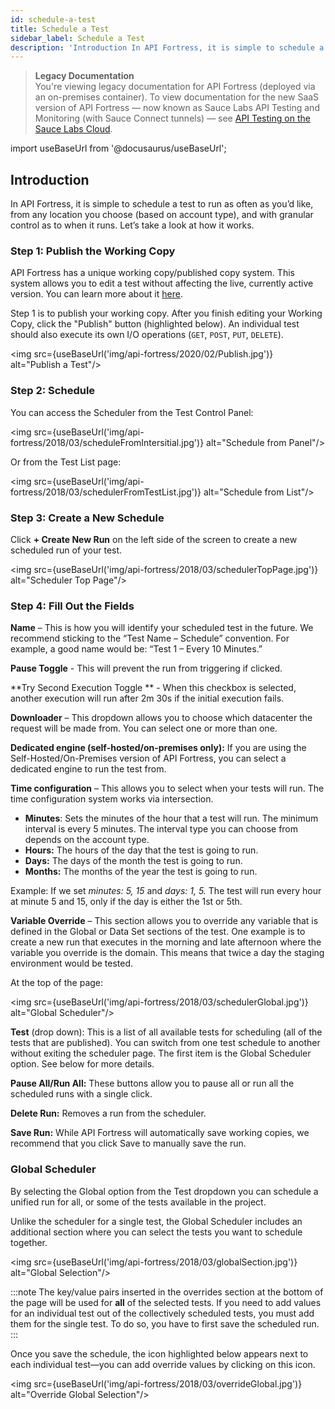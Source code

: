 ```yaml
---
id: schedule-a-test
title: Schedule a Test
sidebar_label: Schedule a Test
description: 'Introduction In API Fortress, it is simple to schedule a test to run as often as you’d like, from any location you choose (based on account type), and with granular control as to when it runs. Let’s take a look at how it works. Step 1: Publish the Working Copy API Fortress has a unique.'
---
```


<head>
  <meta name="robots" content="noindex" />
</head>

> **Legacy Documentation**<br/>You're viewing legacy documentation for API Fortress (deployed via an on-premises container). To view documentation for the new SaaS version of API Fortress &#8212; now known as Sauce Labs API Testing and Monitoring (with Sauce Connect tunnels) &#8212; see [API Testing on the Sauce Labs Cloud](/api-testing/).

import useBaseUrl from '@docusaurus/useBaseUrl';

## Introduction

In API Fortress, it is simple to schedule a test to run as often as you’d like, from any location you choose (based on account type), and with granular control as to when it runs. Let’s take a look at how it works.

### Step 1: Publish the Working Copy

API Fortress has a unique working copy/published copy system. This system allows you to edit a test without affecting the live, currently active version. You can learn more about it [here](/api-testing/on-prem/learn-more/the-working-copy-published-tests).

Step 1 is to publish your working copy. After you finish editing your Working Copy, click the "Publish" button (highlighted below). An individual test should also execute its own I/O operations (`GET`, `POST`, `PUT`, `DELETE`).

<img src={useBaseUrl('img/api-fortress/2020/02/Publish.jpg')} alt="Publish a Test"/>

### Step 2: Schedule

You can access the Scheduler from the Test Control Panel:

<img src={useBaseUrl('img/api-fortress/2018/03/scheduleFromIntersitial.jpg')} alt="Schedule from Panel"/>

Or from the Test List page:

<img src={useBaseUrl('img/api-fortress/2018/03/schedulerFromTestList.jpg')} alt="Schedule from List"/>

### Step 3: Create a New Schedule

Click **+ Create New Run** on the left side of the screen to create a new scheduled run of your test.

<img src={useBaseUrl('img/api-fortress/2018/03/schedulerTopPage.jpg')} alt="Scheduler Top Page"/>

### Step 4: Fill Out the Fields

**Name** – This is how you will identify your scheduled test in the future. We recommend sticking to the “Test Name – Schedule” convention. For example, a good name would be: “Test 1 – Every 10 Minutes.”

**Pause Toggle** - This will prevent the run from triggering if clicked.

**Try Second Execution Toggle ** - When this checkbox is selected, another execution will run after 2m 30s if the initial execution fails.

**Downloader** – This dropdown allows you to choose which datacenter the request will be made from. You can select one or more than one.

**Dedicated engine (self-hosted/on-premises only):** If you are using the Self-Hosted/On-Premises version of API Fortress, you can select a dedicated engine to run the test from.

**Time configuration** – This allows you to select when your tests will run. The time configuration system works via intersection.

- **Minutes**: Sets the minutes of the hour that a test will run. The minimum interval is every 5 minutes. The interval type you can choose from depends on the account type.
- **Hours:** The hours of the day that the test is going to run.
- **Days:** The days of the month the test is going to run.
- **Months:** The months of the year the test is going to run.

Example: If we set _minutes: 5, 15_ and _days: 1, 5._ The test will run every hour at minute 5 and 15, only if the day is either the 1st or 5th.

**Variable Override** – This section allows you to override any variable that is defined in the Global or Data Set sections of the test. One example is to create a new run that executes in the morning and late afternoon where the variable you override is the domain. This means that twice a day the staging environment would be tested.

At the top of the page:

<img src={useBaseUrl('img/api-fortress/2018/03/schedulerGlobal.jpg')} alt="Global Scheduler"/>

**Test** (drop down): This is a list of all available tests for scheduling (all of the tests that are published). You can switch from one test schedule to another without exiting the scheduler page. The first item is the Global Scheduler option. See below for more details.

**Pause All/Run All:** These buttons allow you to pause all or run all the scheduled runs with a single click.

**Delete Run:** Removes a run from the scheduler.

**Save Run:** While API Fortress will automatically save working copies, we recommend that you click Save to manually save the run.

### Global Scheduler

By selecting the Global option from the Test dropdown you can schedule a unified run for all, or some of the tests available in the project.

Unlike the scheduler for a single test, the Global Scheduler includes an additional section where you can select the tests you want to schedule together.

<img src={useBaseUrl('img/api-fortress/2018/03/globalSection.jpg')} alt="Global Selection"/>

:::note
The key/value pairs inserted in the overrides section at the bottom of the page will be used for **all** of the selected tests. If you need to add values for an individual test out of the collectively scheduled tests, you must add them for the single test. To do so, you have to first save the scheduled run.
:::

Once you save the schedule, the icon highlighted below appears next to each individual test—you can add override values by clicking on this icon.

<img src={useBaseUrl('img/api-fortress/2018/03/overrideGlobal.jpg')} alt="Override Global Selection"/>
